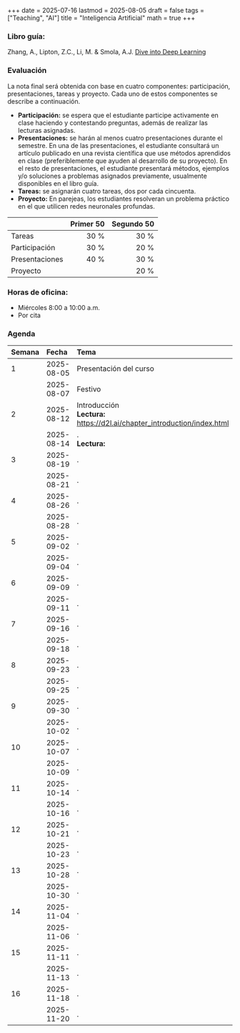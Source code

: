 +++
date      = 2025-07-16
lastmod   = 2025-08-05
draft     = false
tags      = ["Teaching", "AI"]
title     = "Inteligencia Artificial"
math      = true
+++


### Libro guía:

Zhang, A., Lipton, Z.C., Li, M. & Smola, A.J. [Dive into Deep Learning](https://d2l.ai/index.html)

### Evaluación

La nota final será obtenida con base en cuatro componentes: participación, presentaciones, tareas y proyecto. Cada uno de estos componentes se describe a continuación.

+ **Participación:** se espera que el estudiante participe activamente en clase haciendo y contestando preguntas, además de realizar las lecturas asignadas.
+ **Presentaciones:** se harán al menos cuatro presentaciones durante el semestre. En una de las presentaciones, el estudiante consultará un artículo publicado en una revista científica que use métodos aprendidos en clase (preferiblemente que ayuden al desarrollo de su proyecto). En el resto de presentaciones, el estudiante presentará métodos, ejemplos y/o soluciones a problemas asignados previamente, usualmente disponibles en el libro guía.
+ **Tareas:** se asignarán cuatro tareas, dos por cada cincuenta.
+ **Proyecto:**  En parejeas, los estudiantes resolveran un problema práctico en el que utilicen redes neuronales profundas.


|          | Primer 50| Segundo 50|
|:---------------|------:|------:|
| Tareas         |  30 % | 30 % |
| Participación  |  30 % | 20 % |
| Presentaciones |  40 % | 30 % |
| Proyecto       |       | 20 % |


### Horas de oficina: 

+ Miércoles 8:00 a 10:00 a.m.
+ Por cita

### Agenda

|Semana |Fecha      |Tema                                                                                                                                                                    |
|:------|:----------|:---------------------------------------------------|
|1      |2025-08-05 |Presentación del curso |
|&nbsp; |2025-08-07 | Festivo |
|2     |2025-08-12 |  Introducción <br> **Lectura:**  https://d2l.ai/chapter_introduction/index.html |
|&nbsp; |2025-08-14 | . <br> **Lectura:**    |
|3     |2025-08-19 | . |
|&nbsp; |2025-08-21 |  .       |
|4     |2025-08-26 | .        |
|&nbsp; |2025-08-28 | .    |
|5     |2025-09-02 |  .        |
|&nbsp; |2025-09-04 | .            |
|6     |2025-09-09 | .        |
|&nbsp; |2025-09-11 | .    |
|7     |2025-09-16 | .        |
|&nbsp; |2025-09-18 | .    |
|8     |2025-09-23 | .        |
|&nbsp; |2025-09-25 | .    |
|9     |2025-09-30 | .        |
|&nbsp; |2025-10-02 | .    |
|10     |2025-10-07 | .        |
|&nbsp; |2025-10-09 | .    |
|11     |2025-10-14 | .        |
|&nbsp; |2025-10-16 | .    |
|12     |2025-10-21 | .        |
|&nbsp; |2025-10-23 | .    |
|13     |2025-10-28 | .        |
|&nbsp; |2025-10-30 | .    |
|14     |2025-11-04 | .        |
|&nbsp; |2025-11-06 | .    |
|15     |2025-11-11 | .        |
|&nbsp; |2025-11-13 | .    |
|16     |2025-11-18 | .        |
|&nbsp; |2025-11-20 | .    |

